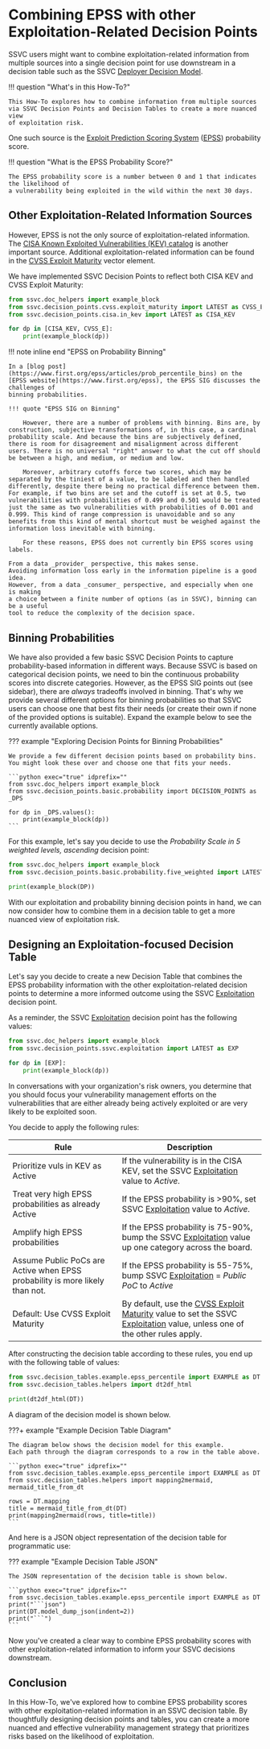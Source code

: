 # Combining EPSS with other Exploitation-Related Decision Points

SSVC users might want to combine exploitation-related information from multiple
sources into a single decision point for use downstream in a decision table
such as the SSVC [Deployer Decision Model](../deployer_tree.md).

!!! question "What's in this How-To?"

    This How-To explores how to combine information from multiple sources
    via SSVC Decision Points and Decision Tables to create a more nuanced view
    of exploitation risk.

One such source is the [Exploit Prediction Scoring System](https://www.first.org/epss/)
([EPSS](https://www.first.org/epss)) probability score.

!!! question "What is the EPSS Probability Score?"

    The EPSS probability score is a number between 0 and 1 that indicates the likelihood of
    a vulnerability being exploited in the wild within the next 30 days.

## Other Exploitation-Related Information Sources

However, EPSS is not the only source of exploitation-related information.
The
[CISA Known Exploited Vulnerabilities (KEV) catalog](https://www.cisa.gov/known-exploited-vulnerabilities-catalog)
is another important source.
Additional exploitation-related information can be found in the
[CVSS Exploit Maturity](https://www.first.org/cvss/specification-document#Exploit-Maturity-E)
vector element.

We have implemented SSVC Decision Points to reflect both CISA KEV and CVSS Exploit Maturity:

```python exec="true" idprefix=""
from ssvc.doc_helpers import example_block
from ssvc.decision_points.cvss.exploit_maturity import LATEST as CVSS_E
from ssvc.decision_points.cisa.in_kev import LATEST as CISA_KEV

for dp in [CISA_KEV, CVSS_E]:
    print(example_block(dp))
```

!!! note inline end "EPSS on Probability Binning"

    In a [blog post](https://www.first.org/epss/articles/prob_percentile_bins) on the
    [EPSS website](https://www.first.org/epss), the EPSS SIG discusses the challenges of
    binning probabilities.

    !!! quote "EPSS SIG on Binning"

        However, there are a number of problems with binning. Bins are, by construction, subjective transformations of, in this case, a cardinal probability scale. And because the bins are subjectively defined, there is room for disagreement and misalignment across different users. There is no universal "right" answer to what the cut off should be between a high, and medium, or medium and low.
        
        Moreover, arbitrary cutoffs force two scores, which may be separated by the tiniest of a value, to be labeled and then handled differently, despite there being no practical difference between them. For example, if two bins are set and the cutoff is set at 0.5, two vulnerabilities with probabilities of 0.499 and 0.501 would be treated just the same as two vulnerabilities with probabilities of 0.001 and 0.999. This kind of range compression is unavoidable and so any benefits from this kind of mental shortcut must be weighed against the information loss inevitable with binning.
        
        For these reasons, EPSS does not currently bin EPSS scores using labels. 

    From a data _provider_ perspective, this makes sense.
    Avoiding information loss early in the information pipeline is a good idea.
    However, from a data _consumer_ perspective, and especially when one is making
    a choice between a finite number of options (as in SSVC), binning can be a useful
    tool to reduce the complexity of the decision space.

## Binning Probabilities

We have also provided a few basic SSVC Decision Points to capture probability-based
information in different ways.
Because SSVC is based on categorical decision points, we need to bin the
continuous probability scores into discrete categories.
However, as the EPSS SIG points out (see sidebar), there are *always* tradeoffs
involved in binning.
That's why we provide several different options for binning probabilities so that
SSVC users can choose one that best fits their needs (or create their own if
none of the provided options is suitable).
Expand the example below to see the currently available options.

??? example "Exploring Decision Points for Binning Probabilities"

    We provide a few different decision points based on probability bins.
    You might look these over and choose one that fits your needs.

    ```python exec="true" idprefix=""
    from ssvc.doc_helpers import example_block
    from ssvc.decision_points.basic.probability import DECISION_POINTS as _DPS
    
    for dp in _DPS.values():
        print(example_block(dp))
    ```

For this example, let's say you decide to use the *Probability Scale in 5 weighted levels, ascending*
decision point:

```python exec="true" idprefix=""
from ssvc.doc_helpers import example_block
from ssvc.decision_points.basic.probability.five_weighted import LATEST as DP

print(example_block(DP))
```

With our exploitation and probability binning decision points in hand,
we can now consider how to combine them in a decision table to get
a more nuanced view of exploitation risk.

## Designing an Exploitation-focused Decision Table

Let's say you decide to create a new Decision Table that combines the
EPSS probability information with the other exploitation-related decision
points to determine a more informed outcome using the SSVC [Exploitation](../../reference/decision_points/exploitation.md) decision point.

As a reminder, the SSVC [Exploitation](../../reference/decision_points/exploitation.md) decision point has the following values:

```python exec="true" idprefix=""
from ssvc.doc_helpers import example_block
from ssvc.decision_points.ssvc.exploitation import LATEST as EXP

for dp in [EXP]:
    print(example_block(dp))
```

In conversations with your organization's risk owners, you determine that you
should focus your vulnerability management efforts on the vulnerabilities
that are either already being actively exploited or are very likely to be exploited soon.

You decide to apply the following rules:

| Rule                                                                         | Description                                                                                                                                                                                                                             |
|------------------------------------------------------------------------------|-----------------------------------------------------------------------------------------------------------------------------------------------------------------------------------------------------------------------------------------|
| Prioritize vuls in KEV as Active                                             | If the vulnerability is in the CISA KEV, set the SSVC [Exploitation](../../reference/decision_points/exploitation.md) value to *Active*.                                                                                                |
| Treat very high EPSS probabilities as already Active                         | If the EPSS probability is >90%, set SSVC [Exploitation](../../reference/decision_points/exploitation.md) value to *Active*.                                                                                                            |
| Amplify high EPSS probabilities                                              | If the EPSS probability is 75-90%, bump the SSVC [Exploitation](../../reference/decision_points/exploitation.md) value up one category across the board.                                                                                |
| Assume Public PoCs are Active when EPSS probability is more likely than not. | If the EPSS probability is 55-75%, bump SSVC [Exploitation](../../reference/decision_points/exploitation.md) = *Public PoC* to *Active*                                                                                                 |
| Default: Use CVSS Exploit Maturity                                           | By default, use the [CVSS Exploit Maturity](../../reference/decision_points/cvss/exploit_maturity.md) value to set the SSVC [Exploitation](../../reference/decision_points/exploitation.md) value, unless one of the other rules apply. |

After constructing the decision table according to these rules, you end up with the following table of values:

```python exec="true" idprefix=""
from ssvc.decision_tables.example.epss_percentile import EXAMPLE as DT
from ssvc.decision_tables.helpers import dt2df_html

print(dt2df_html(DT))
```

A diagram of the decision model is shown below.

???+ example "Example Decision Table Diagram"

    The diagram below shows the decision model for this example.
    Each path through the diagram corresponds to a row in the table above.

    ```python exec="true" idprefix=""
    from ssvc.decision_tables.example.epss_percentile import EXAMPLE as DT
    from ssvc.decision_tables.helpers import mapping2mermaid, mermaid_title_from_dt
    
    rows = DT.mapping
    title = mermaid_title_from_dt(DT)
    print(mapping2mermaid(rows, title=title))
    ```

And here is a JSON object representation of the decision table for programmatic use:

??? example "Example Decision Table JSON"

    The JSON representation of the decision table is shown below.

    ```python exec="true" idprefix=""
    from ssvc.decision_tables.example.epss_percentile import EXAMPLE as DT
    print("```json")
    print(DT.model_dump_json(indent=2))
    print("```")
    ```

Now you've created a clear way to combine EPSS probability scores with other
exploitation-related information to inform your SSVC decisions downstream.

## Conclusion

In this How-To, we've explored how to combine EPSS probability scores with other
exploitation-related information in an SSVC decision table.
By thoughtfully designing decision points and tables, you can create a more nuanced
and effective vulnerability management strategy that prioritizes risks based on
the likelihood of exploitation.
